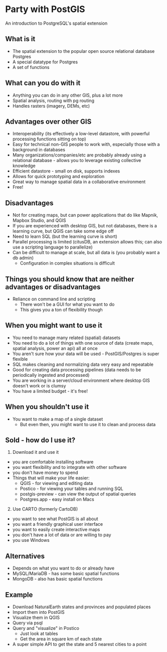 # Party with PostGIS
An introduction to PostgreSQL's spatial extension

## What is it
+ The spatial extension to the popular open source relational database Postgres
+ A special datatype for Postgres
+ A set of functions

## What can you do with it
+ Anything you can do in any other GIS, plus a lot more
+ Spatial analysis, routing with pg routing
+ Handles rasters (imagery, DEMs, etc)

## Advantages over other GIS
+ Interoperability (its effectively a low-level datastore, with powerful processing functions sitting on top)
+ Easy for technical non-GIS people to work with, especially those with a background in databases
+ Many organizations/companies/etc are probably already using a relational database - allows you to leverage existing collective knowledge
+ Efficient datastore - small on disk, supports indexes
+ Allows for quick prototyping and exploration
+ Great way to manage spatial data in a collaborative environment
+ Free!

## Disadvantages
+ Not for creating maps, but can power applications that do like Mapnik, Mapbox Studio, and QGIS
+ If you are experienced with desktop GIS, but not databases, there is a learning curve, but QGIS can take some edge off
+ Need to learn SQL (but the learning curve is short)
+ Parallel processing is limited (citusDB, an extension allows this; can also use a scripting language to parallelize)
+ Can be difficult to manage at scale, but all data is (you probably want a db admin)
  - Configuration in complex situations is difficult

## Things you should know that are neither advantages or disadvantages
+ Reliance on command line and scripting
  - There won't be a GUI for what you want to do
  - This gives you a ton of flexibility though

## When you might want to use it
+ You need to manage many related (spatial) datasets
+ You need to do a lot of things with one source of data (create maps, spatial analysis, power an api) all at once
+ You aren't sure how your data will be used - PostGIS/Postgres is super flexible
+ SQL makes cleaning and normalizing data very easy and repeatable
+ Good for creating data processing pipelines (data needs to be periodically ingested and processed)
+ You are working in a server/cloud environment where desktop GIS doesn't work or is clumsy
+ You have a limited budget - it's free!

## When you shouldn't use it
+ You want to make a map of a single dataset
  - But even then, you might want to use it to clean and process data

## Sold - how do I use it?
1. Download it and use it
  + you are comfortable installing software
  + you want flexibility and to integrate with other software
  + you don't have money to spend
  + Things that will make your life easier:
    - QGIS - for viewing and editing data
    - Postico - for viewing your tables and running SQL
    - postgis-preview - can view the output of spatial queries
    - Postgres.app - easy install on Macs

2. Use CARTO (formerly CartoDB)
  + you want to see what PostGIS is all about
  + you want a friendly graphical user interface
  + you want to easily create interactive maps
  + you don't have a lot of data or are willing to pay
  + you use Windows

## Alternatives
+ Depends on what you want to do or already have
+ MySQL/MariaDB - has some basic spatial functions
+ MongoDB - also has basic spatial functions

## Example
+ Download NaturalEarth states and provinces and populated places
+ Import them into PostGIS
+ Visualize them in QGIS
+ Query via psql
+ Query and "visualize" in Postico
  - Just look at tables
  - Get the area in square km of each state
+ A super simple API to get the state and 5 nearest cities to a point
